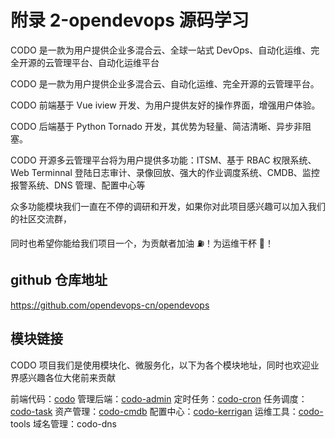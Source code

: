 # 附录 2-opendevops 源码学习

CODO 是一款为用户提供企业多混合云、全球一站式 DevOps、自动化运维、完全开源的云管理平台、自动化运维平台

CODO 是一款为用户提供企业多混合云、自动化运维、完全开源的云管理平台。

CODO 前端基于 Vue iview 开发、为用户提供友好的操作界面，增强用户体验。

CODO 后端基于 Python Tornado 开发，其优势为轻量、简洁清晰、异步非阻塞。

CODO 开源多云管理平台将为用户提供多功能：ITSM、基于 RBAC 权限系统、Web Terminnal 登陆日志审计、录像回放、强大的作业调度系统、CMDB、监控报警系统、DNS 管理、配置中心等

众多功能模块我们一直在不停的调研和开发，如果你对此项目感兴趣可以加入我们的社区交流群，

同时也希望你能给我们项目一个，为贡献者加油 ⛽️！为运维干杯 🍻！

## github 仓库地址

https://github.com/opendevops-cn/opendevops

## 模块链接

CODO 项目我们是使用模块化、微服务化，以下为各个模块地址，同时也欢迎业界感兴趣各位大佬前来贡献

前端代码：[codo](https://github.com/opendevops-cn/codo)
管理后端：[codo-admin](https://github.com/opendevops-cn/codo-admin)
定时任务：[codo-cron](https://github.com/opendevops-cn/codo-cron)
任务调度：[codo-task](https://github.com/opendevops-cn/codo-task)
资产管理：[codo-cmdb](https://github.com/opendevops-cn/codo-cmdb)
配置中心：[codo-kerrigan](https://github.com/opendevops-cn/kerrigan)
运维工具：[codo-tools](https://github.com/opendevops-cn/codo-tools)
域名管理：[codo-dns](https://github.com/opendevops-cn/codo-dns)
